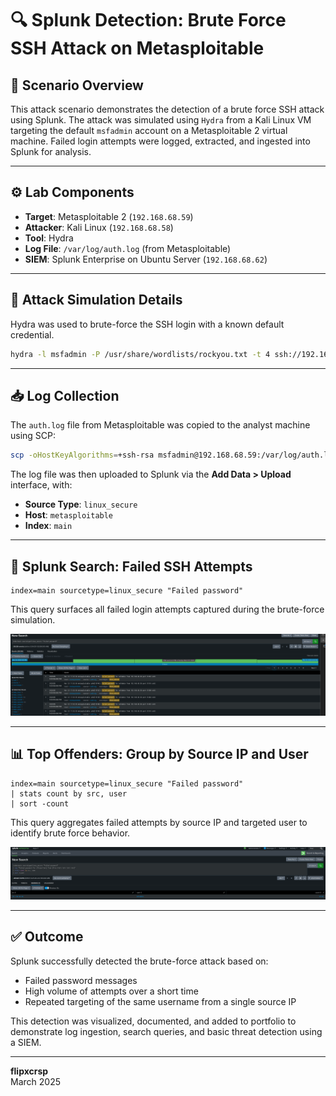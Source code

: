 # 🔍 Splunk Detection: Brute Force SSH Attack on Metasploitable

## 📁 Scenario Overview

This attack scenario demonstrates the detection of a brute force SSH attack using Splunk. The attack was simulated using `Hydra` from a Kali Linux VM targeting the default `msfadmin` account on a Metasploitable 2 virtual machine. Failed login attempts were logged, extracted, and ingested into Splunk for analysis.

---

## ⚙️ Lab Components

- **Target**: Metasploitable 2 (`192.168.68.59`)
- **Attacker**: Kali Linux (`192.168.68.58`)
- **Tool**: Hydra
- **Log File**: `/var/log/auth.log` (from Metasploitable)
- **SIEM**: Splunk Enterprise on Ubuntu Server (`192.168.68.62`)

---

## 🧪 Attack Simulation Details

Hydra was used to brute-force the SSH login with a known default credential.

```bash
hydra -l msfadmin -P /usr/share/wordlists/rockyou.txt -t 4 ssh://192.168.68.59
```

---

## 📥 Log Collection

The `auth.log` file from Metasploitable was copied to the analyst machine using SCP:

```bash
scp -oHostKeyAlgorithms=+ssh-rsa msfadmin@192.168.68.59:/var/log/auth.log .
```

The log file was then uploaded to Splunk via the **Add Data > Upload** interface, with:
- **Source Type**: `linux_secure`
- **Host**: `metasploitable`
- **Index**: `main`

---

## 🔎 Splunk Search: Failed SSH Attempts

```spl
index=main sourcetype=linux_secure "Failed password"
```

This query surfaces all failed login attempts captured during the brute-force simulation.

![Failed SSH Logins](../screenshots/splunk-ssh-brute-analysis.png)

---

## 📊 Top Offenders: Group by Source IP and User

```spl
index=main sourcetype=linux_secure "Failed password"
| stats count by src, user
| sort -count
```

This query aggregates failed attempts by source IP and targeted user to identify brute force behavior.

![Grouped by IP](../screenshots/splunk-ssh-summary-by-ip.png)

---

## ✅ Outcome

Splunk successfully detected the brute-force attack based on:
- Failed password messages
- High volume of attempts over a short time
- Repeated targeting of the same username from a single source IP

This detection was visualized, documented, and added to portfolio to demonstrate log ingestion, search queries, and basic threat detection using a SIEM.

---

**flipxcrsp**  
March 2025

